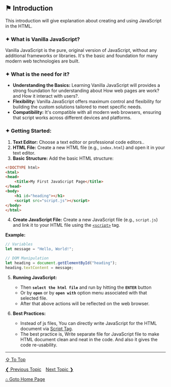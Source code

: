 ## &#9873; Introduction
This introduction will give explanation about creating and using JavaScript in the HTML.

### &#10022; What is Vanilla JavaScript?
Vanilla JavaScript is the pure, original version of JavaScript, without any additional frameworks or libraries. It's the basic and foundation for many modern web technologies are built.

### &#10022; What is the need for it?
* **Understanding the Basics:** Learning Vanilla JavaScript will provides a strong foundation for understanding about How web pages are work? and How it interact with users?.
* **Flexibility:** Vanilla JavaScript offers maximum control and flexibility for building the custom solutions tailored to meet specific needs.
* **Compatibility:** It's compatible with all modern web browsers, ensuring that script works across different devices and platforms.

### &#10022; Getting Started:
1. **Text Editor:** Choose a text editor or professional code editors..
2. **HTML File:** Create a new HTML file (e.g., `index.html`) and open it in your text editor.
3. **Basic Structure:** Add the basic HTML structure:

 ```html
 <!DOCTYPE html>
 <html>
 <head>
     <title>My First JavaScript Page</title>
 </head>
 <body>
     <h1 id="heading"></h1>
     <script src="script.js"></script>
 </body>
 </html>
 ```

4. **Create JavaScript File:** Create a new JavaScript file (e.g., `script.js`) and link it to your HTML file using the [`<script>`](https://github.com/ag-sanjjeev/HTML-Notes/blob/master/tags/script-tag.md) tag.

**Example:**
```javascript
// Variables
let message = "Hello, World!";

// DOM Manipulation
let heading = document.getElementById("heading");
heading.textContent = message;
```

5. **Running JavaScript:** 
	- Then **`select the html file`** and run by hitting the **`ENTER`** button 
	- Or by **`open`** or by **`open with`** option menu associated with that selected file.
	- After that above actions will be reflected on the web browser.

6. **Best Practices:**
	- Instead of js files, You can directly write JavaScript for the HTML document via [Script Tag](https://github.com/ag-sanjjeev/HTML-Notes/blob/master/tags/script-tag.md).
	- The best practice is, Write separate file for JavaScript file to make HTML document clean and neat in the code. And also it gives the code re-usability. 

---
[&#8682; To Top](#-introduction)

[&#10094; Previous Topic](./README.md)&emsp;[Next Topic &#10095;](./topics.md)

[&#8962; Goto Home Page](./README.md)